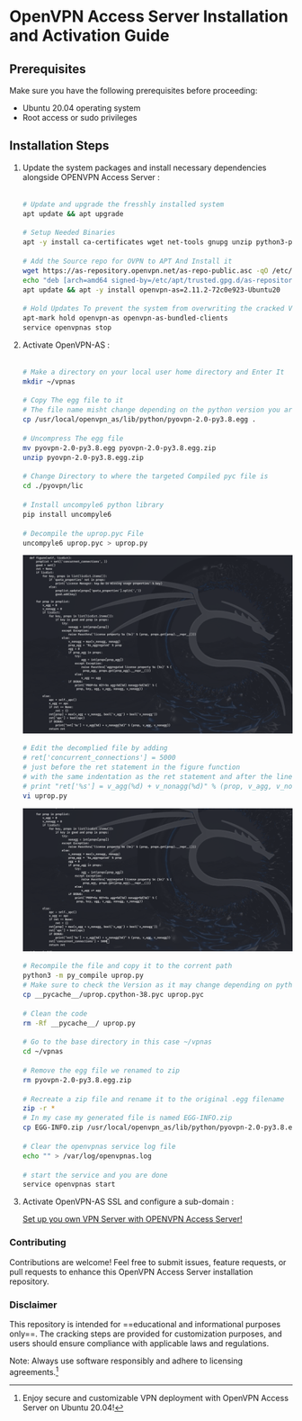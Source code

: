 # OpenVPN Access Server Installation and Activation Guide

## Prerequisites
Make sure you have the following prerequisites before proceeding:
- Ubuntu 20.04 operating system
- Root access or sudo privileges

## Installation Steps

1. Update the system packages and install necessary dependencies alongside OPENVPN Access Server :
   ```bash
   
   # Update and upgrade the fresshly installed system
   apt update && apt upgrade
   
   # Setup Needed Binaries
   apt -y install ca-certificates wget net-tools gnupg unzip python3-pip
   
   # Add the Source repo for OVPN to APT And Install it
   wget https://as-repository.openvpn.net/as-repo-public.asc -qO /etc/apt/trusted.gpg.d/as-repository.asc
   echo "deb [arch=amd64 signed-by=/etc/apt/trusted.gpg.d/as-repository.asc] http://as-repository.openvpn.net/as/debian focal main" > /etc/apt/sources.list.d/openvpn-as-repo.list
   apt update && apt -y install openvpn-as=2.11.2-72c0e923-Ubuntu20
   
   # Hold Updates To prevent the system from overwriting the cracked Version Then Stop it
   apt-mark hold openvpn-as openvpn-as-bundled-clients
   service openvpnas stop
   ```
   
2. Activate OpenVPN-AS :
   ```bash
   
   # Make a directory on your local user home directory and Enter It
   mkdir ~/vpnas
   
   # Copy The egg file to it
   # The file name misht change depending on the python version you are using pyovpn-2.0-pyX.X.egg
   cp /usr/local/openvpn_as/lib/python/pyovpn-2.0-py3.8.egg .
   
   # Uncompress The egg file
   mv pyovpn-2.0-py3.8.egg pyovpn-2.0-py3.8.egg.zip
   unzip pyovpn-2.0-py3.8.egg.zip

   # Change Directory to where the targeted Compiled pyc file is
   cd ./pyovpn/lic
   
   # Install uncompyle6 python library
   pip install uncompyle6
   
   # Decompile the uprop.pyc File
   uncompyle6 uprop.pyc > uprop.py
   ```
   ![Original uprop.py](assets/uprop.pyc.orig.png)
   ```bash
   # Edit the decomplied file by adding 
   # ret['concurrent_connections'] = 5000
   # just before the ret statement in the figure function
   # with the same indentation as the ret statement and after the line
   # print "ret['%s'] = v_agg(%d) + v_nonagg(%d)" % (prop, v_agg, v_nonagg)
   vi uprop.py
   ```
   ![Modefied uprop.py](assets/uprop.pyc.cracked.png)
   ```bash
   # Recompile the file and copy it to the corrent path
   python3 -m py_compile uprop.py
   # Make sure to check the Version as it may change depending on python
   cp __pycache__/uprop.cpython-38.pyc uprop.pyc
   
   # Clean the code
   rm -Rf __pycache__/ uprop.py

   # Go to the base directory in this case ~/vpnas
   cd ~/vpnas

   # Remove the egg file we renamed to zip
   rm pyovpn-2.0-py3.8.egg.zip 
   
   # Recreate a zip file and rename it to the original .egg filename
   zip -r *
   # In my case my generated file is named EGG-INFO.zip
   cp EGG-INFO.zip /usr/local/openvpn_as/lib/python/pyovpn-2.0-py3.8.egg
   
   # Clear the openvpnas service log file
   echo "" > /var/log/openvpnas.log

   # start the service and you are done
   service openvpnas start
   ```

2. Activate OpenVPN-AS SSL and configure a sub-domain :

   [Set up you own VPN Server with OPENVPN Access Server!](https://www.youtube.com/watch?v=p3HszAtNu-s)

### Contributing ###
Contributions are welcome! Feel free to submit issues, feature requests, or pull requests to enhance this OpenVPN Access Server installation repository.

### Disclaimer ###
This repository is intended for ==educational and informational purposes only==. The cracking steps are provided for customization purposes, and users should ensure compliance with applicable laws and regulations.

Note: Always use software responsibly and adhere to licensing agreements.[^1]

[^1]:Enjoy secure and customizable VPN deployment with OpenVPN Access Server on Ubuntu 20.04!
